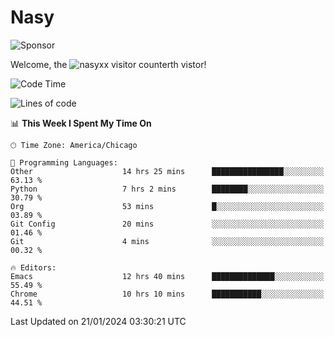 # Nasy

<!--
<p align="center">
<img height="200" src="https://github-readme-stats.vercel.app/api?username=nasyxx&count_private=true&show_icons=true&theme=dracula&include_all_commits=true"/>
<img height="200" src="https://github-readme-stats.vercel.app/api/top-langs/?username=nasyxx&theme=dracula&hide=html,jupyter+notebook&count_private=true&show_icons=true"/>
</p>

  
----------------
-->

![Sponsor](https://img.shields.io/static/v1.svg?label=Sponsor&message=%E2%9D%A4&logo=GitHub&style=flat&color=pink)
 
Welcome, the ![nasyxx visitor counter](https://count.getloli.com/get/@nasyxx?theme=rule34)th vistor!
 
<!--START_SECTION:waka-->
![Code Time](http://img.shields.io/badge/Code%20Time-4%2C247%20hrs%2022%20mins-blue)

![Lines of code](https://img.shields.io/badge/From%20Hello%20World%20I%27ve%20Written-6.3%20million%20lines%20of%20code-blue)

📊 **This Week I Spent My Time On** 

```text
🕑︎ Time Zone: America/Chicago

💬 Programming Languages: 
Other                    14 hrs 25 mins      ████████████████░░░░░░░░░   63.13 % 
Python                   7 hrs 2 mins        ████████░░░░░░░░░░░░░░░░░   30.79 % 
Org                      53 mins             █░░░░░░░░░░░░░░░░░░░░░░░░   03.89 % 
Git Config               20 mins             ░░░░░░░░░░░░░░░░░░░░░░░░░   01.46 % 
Git                      4 mins              ░░░░░░░░░░░░░░░░░░░░░░░░░   00.32 % 

🔥 Editors: 
Emacs                    12 hrs 40 mins      ██████████████░░░░░░░░░░░   55.49 % 
Chrome                   10 hrs 10 mins      ███████████░░░░░░░░░░░░░░   44.51 % 
```


 Last Updated on 21/01/2024 03:30:21 UTC
<!--END_SECTION:waka-->

<!-- ![visitors](https://visitor-badge.laobi.icu/badge?page_id=nasyxx.nasyxx) -->
